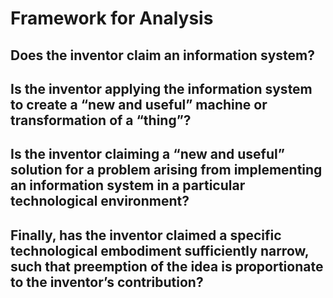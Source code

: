 
# Framework for Analysis

## Does the inventor claim an information system?

## Is the inventor applying the information system to create a “new and useful” machine or transformation of a “thing”?

## Is the inventor claiming a “new and useful” solution for a problem arising from implementing an information system in a particular technological environment?

## Finally, has the inventor claimed a specific technological embodiment sufficiently narrow, such that preemption of the idea is proportionate to the inventor’s contribution?
